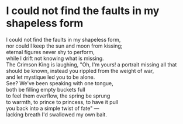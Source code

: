 # I could not find the faults in my shapeless form

I could not find the faults in my shapeless form,  
nor could I keep the sun and moon from kissing;  
eternal figures never shy to perform,  
while I drift not knowing what is missing.  
The Crimson King is laughing, "Oh, I'm yours!
a portrait missing all that should be known,
instead you rippled from the weight of war,  
and let mystique led you to be alone.  
See? We've been speaking with one tongue,  
both be filling empty buckets full  
to feel them overflow, the spring be sprung  
to warmth, to prince to princess, to have it pull  
you back into a simple twist of fate" —  
lacking breath I'd swallowed my own bait.  

